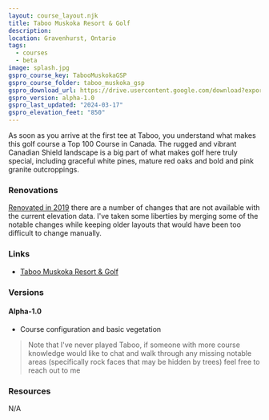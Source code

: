 ```yaml
---
layout: course_layout.njk
title: Taboo Muskoka Resort & Golf
description: 
location: Gravenhurst, Ontario
tags: 
  - courses
  - beta
image: splash.jpg
gspro_course_key: TabooMuskokaGSP
gspro_course_folder: taboo_muskoka_gsp
gspro_download_url: https://drive.usercontent.google.com/download?export=download&id=1SVWuxAB2rkjfDlplmDYwUOVw4yO5I5OA
gspro_version: alpha-1.0
gspro_last_updated: "2024-03-17"
gspro_elevation_feet: "850"
---
```


As soon as you arrive at the first tee at Taboo, you understand what makes this golf course a Top 100 Course in Canada. The rugged and vibrant Canadian Shield landscape is a big part of what makes golf here truly special, including graceful white pines, mature red oaks and bold and pink granite outcroppings.

### Renovations

[Renovated in 2019](https://www.taboomuskoka.com/taboo-course-renovations/) there are a number of changes that are not available with the current elevation data.  I've taken some liberties by merging some of the notable changes while keeping older layouts that would have been too difficult to change manually.

### Links

- [Taboo Muskoka Resort & Golf](https://www.taboomuskoka.com/)

### Versions

#### Alpha-1.0

- Course configuration and basic vegetation

> Note that I've never played Taboo, if someone with more course knowledge would like to chat and walk through any missing notable areas (specifically rock faces that may be hidden by trees) feel free to reach out to me

### Resources

N/A